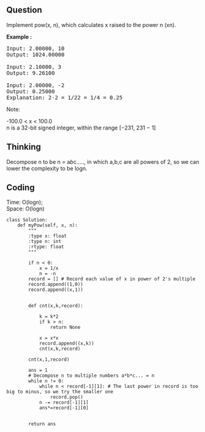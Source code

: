## Question
Implement pow(x, n), which calculates x raised to the power n (xn).

**Example :**   
<pre>
Input: 2.00000, 10
Output: 1024.00000

Input: 2.10000, 3
Output: 9.26100

Input: 2.00000, -2
Output: 0.25000
Explanation: 2-2 = 1/22 = 1/4 = 0.25
</pre>


Note:<br>

-100.0 < x < 100.0<br>
n is a 32-bit signed integer, within the range [−231, 231 − 1]


## Thinking
Decompose n to be n = a*b*c....., in which a,b,c are all powers of 2, so we
can lower the complexity to be logn.


## Coding
Time: O(logn); <br>
Space: O(logn)
```python3
class Solution:
    def myPow(self, x, n):
        """
        :type x: float
        :type n: int
        :rtype: float
        """
        
        if n < 0:
            x = 1/x
            n = -n
        record = [] # Record each value of x in power of 2's multiple
        record.append((1,0))
        record.append((x,1))
        
        
        def cnt(x,k,record):
                
            k = k*2 
            if k > n:
                return None
            
            x = x*x
            record.append((x,k))
            cnt(x,k,record)
               
        cnt(x,1,record)
        
        ans = 1
        # Decompose n to multiple numbers a*b*c... = n
        while n != 0:
            while n < record[-1][1]: # The last power in record is too big to minus, so we try the smaller one
                record.pop()          
            n -= record[-1][1]
            ans*=record[-1][0] 
            
        
        return ans
```

